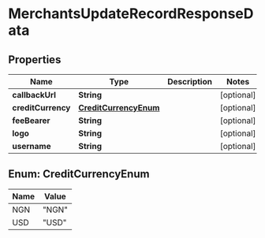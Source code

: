 

# MerchantsUpdateRecordResponseData


## Properties

| Name | Type | Description | Notes |
|------------ | ------------- | ------------- | -------------|
|**callbackUrl** | **String** |  |  [optional] |
|**creditCurrency** | [**CreditCurrencyEnum**](#CreditCurrencyEnum) |  |  [optional] |
|**feeBearer** | **String** |  |  [optional] |
|**logo** | **String** |  |  [optional] |
|**username** | **String** |  |  [optional] |



## Enum: CreditCurrencyEnum

| Name | Value |
|---- | -----|
| NGN | &quot;NGN&quot; |
| USD | &quot;USD&quot; |



